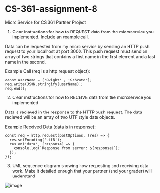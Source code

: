 # CS-361-assignment-8
Micro Service for CS 361 Partner Project

1. Clear instructions for how to REQUEST data from the microservice you implemented. Include an example call.

Data can be requested from my micro service by sending an HTTP push request to your localhost at port 3000. This push request must send 
an array of two strings that contains a first name in the first element and a last name in the second. 

Example Call (req is a http request object):

    const userName = ['Dwight' , 'Schrute'];
    req.write(JSON.stringify(userName)); 
    req.end();

2. Clear instructions for how to RECEIVE data from the microservice you implemented

Data is recieved in the response to the HTTP push request. The data recieved will be an array of two UTF style date objects. 

Example Received Data (data is in response): 

    const req = http.request(postOptions, (res) => {
      res.setEncoding('utf8');
      res.on('data', (response) => {
        console.log(`Response from server: ${response}`);
      });
    });

3. UML sequence diagram showing how requesting and receiving data work. Make it detailed enough that your partner (and your grader) will understand


![image](https://user-images.githubusercontent.com/114451735/199165607-128c5929-977b-493e-b324-6946779a49cc.png)

